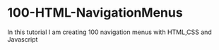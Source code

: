 # 100-HTML-NavigationMenus
In this tutorial I am creating 100 navigation menus with HTML,CSS and Javascript
